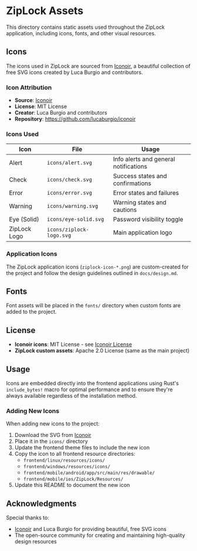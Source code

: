 # ZipLock Assets

This directory contains static assets used throughout the ZipLock application, including icons, fonts, and other visual resources.

## Icons

The icons used in ZipLock are sourced from [Iconoir](https://iconoir.com/), a beautiful collection of free SVG icons created by Luca Burgio and contributors.

### Icon Attribution

- **Source**: [Iconoir](https://iconoir.com/)
- **License**: MIT License
- **Creator**: Luca Burgio and contributors
- **Repository**: https://github.com/lucaburgio/iconoir

### Icons Used

| Icon | File | Usage |
|------|------|-------|
| Alert | `icons/alert.svg` | Info alerts and general notifications |
| Check | `icons/check.svg` | Success states and confirmations |
| Error | `icons/error.svg` | Error states and failures |
| Warning | `icons/warning.svg` | Warning states and cautions |
| Eye (Solid) | `icons/eye-solid.svg` | Password visibility toggle |
| ZipLock Logo | `icons/ziplock-logo.svg` | Main application logo |

### Application Icons

The ZipLock application icons (`ziplock-icon-*.png`) are custom-created for the project and follow the design guidelines outlined in `docs/design.md`.

## Fonts

Font assets will be placed in the `fonts/` directory when custom fonts are added to the project.

## License

- **Iconoir icons**: MIT License - see [Iconoir License](https://github.com/lucaburgio/iconoir/blob/main/LICENSE)
- **ZipLock custom assets**: Apache 2.0 License (same as the main project)

## Usage

Icons are embedded directly into the frontend applications using Rust's `include_bytes!` macro for optimal performance and to ensure they're always available regardless of the installation method.

### Adding New Icons

When adding new icons to the project:

1. Download the SVG from [Iconoir](https://iconoir.com/)
2. Place it in the `icons/` directory
3. Update the frontend theme files to include the new icon
4. Copy the icon to all frontend resource directories:
   - `frontend/linux/resources/icons/`
   - `frontend/windows/resources/icons/`
   - `frontend/mobile/android/app/src/main/res/drawable/`
   - `frontend/mobile/ios/ZipLock/Resources/`
5. Update this README to document the new icon

## Acknowledgments

Special thanks to:
- [Iconoir](https://iconoir.com/) and Luca Burgio for providing beautiful, free SVG icons
- The open-source community for creating and maintaining high-quality design resources